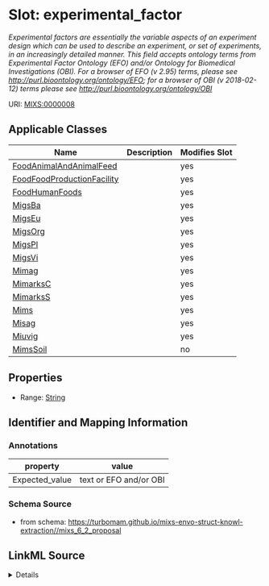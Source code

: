 # Slot: experimental_factor


_Experimental factors are essentially the variable aspects of an experiment design which can be used to describe an experiment, or set of experiments, in an increasingly detailed manner. This field accepts ontology terms from Experimental Factor Ontology (EFO) and/or Ontology for Biomedical Investigations (OBI). For a browser of EFO (v 2.95) terms, please see http://purl.bioontology.org/ontology/EFO; for a browser of OBI (v 2018-02-12) terms please see http://purl.bioontology.org/ontology/OBI_



URI: [MIXS:0000008](https://w3id.org/mixs/0000008)



<!-- no inheritance hierarchy -->




## Applicable Classes

| Name | Description | Modifies Slot |
| --- | --- | --- |
[FoodAnimalAndAnimalFeed](FoodAnimalAndAnimalFeed.md) |  |  yes  |
[FoodFoodProductionFacility](FoodFoodProductionFacility.md) |  |  yes  |
[FoodHumanFoods](FoodHumanFoods.md) |  |  yes  |
[MigsBa](MigsBa.md) |  |  yes  |
[MigsEu](MigsEu.md) |  |  yes  |
[MigsOrg](MigsOrg.md) |  |  yes  |
[MigsPl](MigsPl.md) |  |  yes  |
[MigsVi](MigsVi.md) |  |  yes  |
[Mimag](Mimag.md) |  |  yes  |
[MimarksC](MimarksC.md) |  |  yes  |
[MimarksS](MimarksS.md) |  |  yes  |
[Mims](Mims.md) |  |  yes  |
[Misag](Misag.md) |  |  yes  |
[Miuvig](Miuvig.md) |  |  yes  |
[MimsSoil](MimsSoil.md) |  |  no  |







## Properties

* Range: [String](String.md)





## Identifier and Mapping Information





### Annotations

| property | value |
| --- | --- |
| Expected_value | text or EFO and/or OBI |



### Schema Source


* from schema: https://turbomam.github.io/mixs-envo-struct-knowl-extraction//mixs_6_2_proposal




## LinkML Source

<details>
```yaml
name: experimental_factor
annotations:
  Expected_value:
    tag: Expected_value
    value: text or EFO and/or OBI
description: Experimental factors are essentially the variable aspects of an experiment
  design which can be used to describe an experiment, or set of experiments, in an
  increasingly detailed manner. This field accepts ontology terms from Experimental
  Factor Ontology (EFO) and/or Ontology for Biomedical Investigations (OBI). For a
  browser of EFO (v 2.95) terms, please see http://purl.bioontology.org/ontology/EFO;
  for a browser of OBI (v 2018-02-12) terms please see http://purl.bioontology.org/ontology/OBI
title: experimental factor
notes:
- experimental
- factor
in_subset:
- investigation
from_schema: https://turbomam.github.io/mixs-envo-struct-knowl-extraction//mixs_6_2_proposal
rank: 1000
string_serialization: '{termLabel} [{termID}]|{text}'
slot_uri: MIXS:0000008
alias: experimental_factor
domain_of:
- FoodAnimalAndAnimalFeed
- FoodFoodProductionFacility
- FoodHumanFoods
- MigsBa
- MigsEu
- MigsOrg
- MigsPl
- MigsVi
- Mimag
- MimarksC
- MimarksS
- Mims
- Misag
- Miuvig
range: string

```
</details>